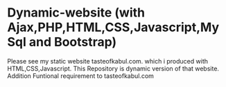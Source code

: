Dynamic-website (with Ajax,PHP,HTML,CSS,Javascript,MySql and Bootstrap)
===============

Please see my static website tasteofkabul.com. which i produced with HTML,CSS,Javascript. This Repository is dynamic version of that website. Addition Funtional requirement to tasteofkabul.com
